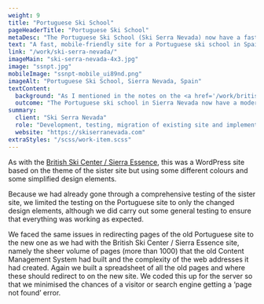 ```yaml
---
weight: 9
title: "Portuguese Ski School"
pageHeaderTitle: "Portuguese Ski School"
metaDesc: "The Portuguese Ski School (Ski Serra Nevada) now have a fast, modern, mobile-responsive website to help them grow and attract more clients."
text: "A fast, mobile-friendly site for a Portuguese ski school in Spain. The design of this site is intentionally similar to the British Ski Center site, as the owners are a couple, but needed distinct sites to target their different audiences."
link: "/work/ski-serra-nevada/"
imageMain: "ski-serra-nevada-4x3.jpg"
image: "ssnpt.jpg"
mobileImage: "ssnpt-mobile_ui89nd.png"
imageAlt: "Portuguese Ski School, Sierra Nevada, Spain"
textContent:
  background: "As I mentioned in the notes on the <a href='/work/british-ski-center-sierra-essence/'>British Ski Center / Sierra Essence</a> site, the Portuguese ski school site was entangled with the two other sites previously and had content in common with these. Given the connections between the Portuguese site, Ski Serra Nevada, and British Ski Center / Sierra Essence, it made sense for the new sites to have a similar design but they needed to be separate. In addition, the Ski Serra Nevada was simplified as they don’t deal with the accommodation, transfers and facilities handled by Sierra Essence."
  outcome: "The Portuguese ski school in Sierra Nevada now have a modern, fast responsive website that is more attractive to clients. Again, feedback has been excellent and we have moved into maintenance and support mode now, ensuring everything is running smoothly and making any small changes as necessary."
summary:
  client: "Ski Serra Nevada"
  role: "Development, testing, migration of existing site and implementation."
  website: "https://skiserranevada.com"
extraStyles: "/scss/work-item.scss"
---
```


As with the [British Ski Center / Sierra Essence](/work/british-ski-center-sierra-essence/), this was a WordPress site based on the theme of the sister site but using some different colours and some simplified design elements.

Because we had already gone through a comprehensive testing of the sister site, we limited the testing on the Portuguese site to only the changed design elements, although we did carry out some general testing to ensure that everything was working as expected.

We faced the same issues in redirecting pages of the old Portuguese site to the new one as we had with the British Ski Center / Sierra Essence site, namely the sheer volume of pages (more than 1000) that the old Content Management System had built and the complexity of the web addresses it had created. Again we built a spreadsheet of all the old pages and where these should redirect to on the new site. We coded this up for the server so that we minimised the chances of a visitor or search engine getting a ‘page not found’ error.
